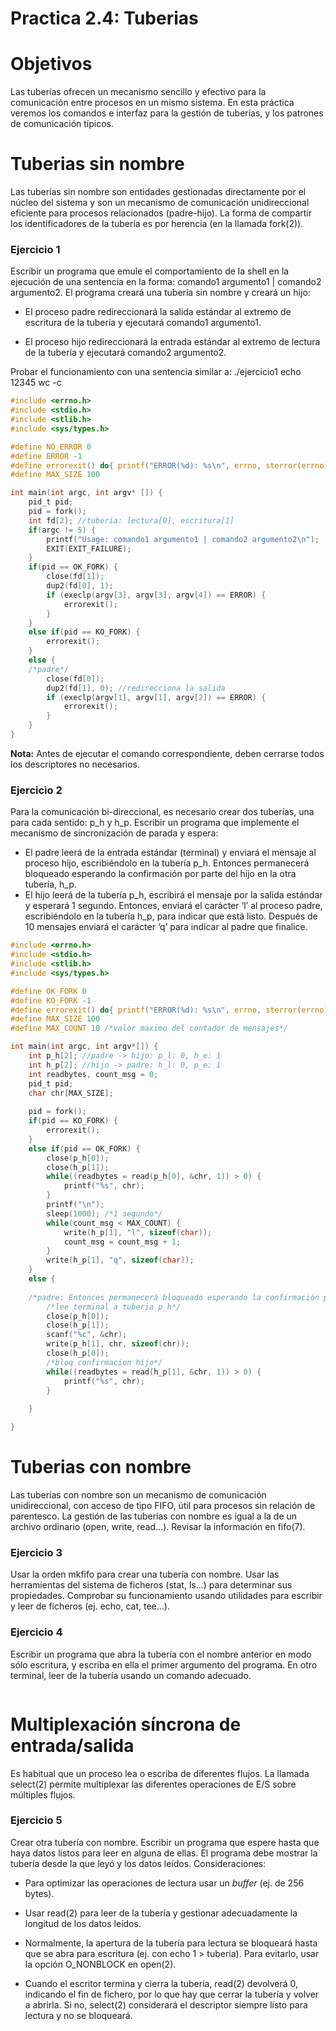 
# Practica 2.4: Tuberias

# Objetivos
Las tuberías ofrecen un mecanismo sencillo y efectivo para la comunicación entre procesos en un mismo sistema. En esta práctica veremos los comandos e interfaz para la gestión de tuberías, y los patrones de comunicación típicos.

# Tuberias sin nombre
Las tuberías sin nombre son entidades gestionadas directamente por el núcleo del sistema y son un mecanismo de comunicación unidireccional eficiente para procesos relacionados (padre-hijo). La forma de compartir los identificadores de la tubería es por herencia (en la llamada fork(2)).

### Ejercicio 1

Escribir un programa que emule el comportamiento de la shell en la ejecución de una sentencia en la forma: comando1 argumento1 | comando2 argumento2. El programa creará una tubería sin nombre y creará un hijo:

- El proceso padre redireccionará la salida estándar al extremo de escritura de la tubería y ejecutará comando1 argumento1.

- El proceso hijo redireccionará la entrada estándar al extremo de lectura de la tubería y ejecutará comando2 argumento2.

Probar el funcionamiento con una sentencia similar a: ./ejercicio1 echo 12345 wc -c
```c
#include <errno.h>
#include <stdio.h>
#include <stlib.h>
#include <sys/types.h>

#define NO_ERROR 0
#define ERROR -1
#define errorexit() do{ printf("ERROR(%d): %s\n", errno, sterror(errno));EXIT(EXIT_FAILURE);}; while(0)
#define MAX_SIZE 100

int main(int argc, int argv* []) {
	pid_t pid;
	pid = fork();
	int fd[2]; //tuberia: lectura[0], escritura[1]
	if(argc != 5) {
		printf("Usage: comando1 argumento1 | comando2 argumento2\n");
		EXIT(EXIT_FAILURE);
	}
	if(pid == OK_FORK) {
		close(fd[1]);
		dup2(fd[0], 1);
		if (execlp(argv[3], argv[3], argv[4]) == ERROR) {
			errorexit();
		}
	}
	else if(pid == KO_FORK) {
		errorexit();
	}
	else {
	/*padre*/
		close(fd[0]);
		dup2(fd[1], 0); //redirecciona la salida
		if (execlp(argv[1], argv[1], argv[2]) == ERROR) {
			errorexit();
		}
	}
}
```
**Nota:** Antes de ejecutar el comando correspondiente, deben cerrarse todos los descriptores no necesarios.

### Ejercicio 2 

Para la comunicación bi-direccional, es necesario crear dos tuberías, una para cada sentido: p_h y h_p. Escribir un programa que implemente el mecanismo de sincronización de parada y espera:

-   El padre leerá de la entrada estándar (terminal) y enviará el mensaje al proceso hijo, escribiéndolo en la tubería p_h. Entonces permanecerá bloqueado esperando la confirmación por parte del hijo en la otra tubería, h_p.
- El hijo leerá de la tubería p_h, escribirá el mensaje por la salida estándar y esperará 1 segundo. Entonces, enviará el carácter ‘l’ al proceso padre, escribiéndolo en la tubería h_p, para indicar que está listo. Después de 10 mensajes enviará el carácter ‘q’ para indicar al padre que finalice.

```c
#include <errno.h>
#include <stdio.h>
#include <stlib.h>
#include <sys/types.h>

#define OK_FORK 0
#define KO_FORK -1
#define errorexit() do{ printf("ERROR(%d): %s\n", errno, sterror(errno));}; while(0)
#define MAX_SIZE 100
#define MAX_COUNT 10 /*valor maximo del contador de mensajes*/

int main(int argc, int argv*[]) {
	int p_h[2]; //padre -> hijo: p_l: 0, h_e: 1
	int h_p[2]; //hijo -> padre: h_l: 0, p_e: 1
	int readbytes, count_msg = 0;
	pid_t pid;
	char chr[MAX_SIZE];
	
	pid = fork();
	if(pid == KO_FORK) {
		errorexit();
	}
	else if(pid == OK_FORK) {
		close(p_h[0]);
		close(h_p[1]);
		while((readbytes = read(p_h[0], &chr, 1)) > 0) {
			printf("%s", chr);
		}
		printf("\n");
		sleep(1000); /*1 segundo*/
		while(count_msg < MAX_COUNT) {
			write(h_p[1], "l", sizeof(char));
			count_msg = count_msg + 1;
		}
		write(h_p[1], "q", sizeof(char));
	}
	else {
	
	/*padre: Entonces permanecerá bloqueado esperando la confirmación por parte del hijo en la otra tubería, h_p.*/
		/*lee terminal a tuberia p_h*/
		close(p_h[0]);
		close(h_p[1]);
		scanf("%c", &chr);
		write(p_h[1], chr, sizeof(chr));
		close(h_p[0]);
		/*bloq confirmacion hijo*/
		while((readbytes = read(h_p[1], &chr, 1)) > 0) {
			printf("%s", chr);
		}
		
	}

}
```
# Tuberias con nombre
Las tuberías con nombre son un mecanismo de comunicación unidireccional, con acceso de tipo FIFO, útil para procesos sin relación de parentesco. La gestión de las tuberías con nombre es igual a la de un archivo ordinario (open, write, read…). Revisar la información en fifo(7).

### Ejercicio 3
Usar la orden mkfifo para crear una tubería con nombre. Usar las herramientas del sistema de ficheros (stat, ls…) para determinar sus propiedades. Comprobar su funcionamiento usando utilidades para escribir y leer de ficheros (ej. echo, cat, tee...).
### Ejercicio 4

Escribir un programa que abra la tubería con el nombre anterior en modo sólo escritura, y escriba en ella el primer argumento del programa. En otro terminal, leer de la tubería usando un comando adecuado.
```c
```
# Multiplexación síncrona de entrada/salida

Es habitual que un proceso lea o escriba de diferentes flujos. La llamada select(2) permite multiplexar las diferentes operaciones de E/S sobre múltiples flujos.
### Ejercicio 5
Crear otra tubería con nombre. Escribir un programa que espere hasta que haya datos listos para leer en alguna de ellas. El programa debe mostrar la tubería desde la que leyó y los datos leídos. Consideraciones:

- Para optimizar las operaciones de lectura usar un  _buffer_  (ej. de 256 bytes).

- Usar read(2) para leer de la tubería y gestionar adecuadamente la longitud de los datos leídos.

- Normalmente, la apertura de la tubería para lectura se bloqueará hasta que se abra para escritura (ej. con echo 1 > tuberia). Para evitarlo, usar la opción O_NONBLOCK en open(2).

- Cuando el escritor termina y cierra la tubería, read(2) devolverá 0, indicando el fin de fichero, por lo que hay que cerrar la tubería y volver a abrirla. Si no, select(2) considerará el descriptor siempre listo para lectura y no se bloqueará.
```c

```
<!--stackedit_data:
eyJoaXN0b3J5IjpbMTcwMDQ1NjE5LC0xMTkzMzA1OTU3LC01Mj
Q2MjA1NDcsLTM4NDY1ODgxMCwtMzA1MjQzNDEwLDQxMjYyMzQ4
OV19
-->